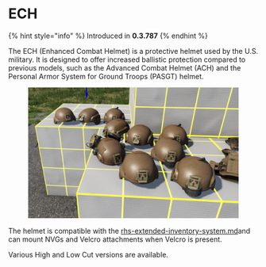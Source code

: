 # ECH

{% hint style="info" %}
Introduced in **0.3.787**
{% endhint %}

The ECH (Enhanced Combat Helmet) is a protective helmet used by the U.S. military. It is designed to offer increased ballistic protection compared to previous models, such as the Advanced Combat Helmet (ACH) and the Personal Armor System for Ground Troops (PASGT) helmet.

<figure><img src="../../../../../.gitbook/assets/image (127).png" alt=""><figcaption></figcaption></figure>

The helmet is compatible with the [rhs-extended-inventory-system.md](../../../general-systems/rhs-extended-inventory-system.md "mention")and can mount NVGs and Velcro attachments when Velcro is present.

Various High and Low Cut versions are available.
